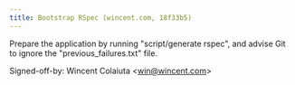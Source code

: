 ```yaml
---
title: Bootstrap RSpec (wincent.com, 18f33b5)
---
```


Prepare the application by running "script/generate rspec", and advise Git to ignore the "previous\_failures.txt" file.

Signed-off-by: Wincent Colaiuta &lt;win@wincent.com&gt;
